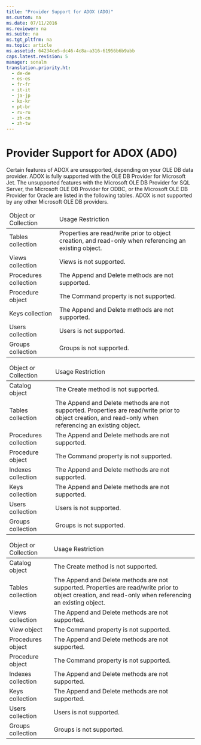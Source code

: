 ```yaml
---
title: "Provider Support for ADOX (ADO)"
ms.custom: na
ms.date: 07/11/2016
ms.reviewer: na
ms.suite: na
ms.tgt_pltfrm: na
ms.topic: article
ms.assetid: 64234ce5-dc46-4c8a-a316-61956b6b9abb
caps.latest.revision: 5
manager: sonalm
translation.priority.ht: 
  - de-de
  - es-es
  - fr-fr
  - it-it
  - ja-jp
  - ko-kr
  - pt-br
  - ru-ru
  - zh-cn
  - zh-tw
---
```

# Provider Support for ADOX (ADO)
<?xml version="1.0" encoding="utf-8"?>
<developerReferenceWithoutSyntaxDocument xmlns="http://ddue.schemas.microsoft.com/authoring/2003/5" xmlns:xlink="http://www.w3.org/1999/xlink" xmlns:xsi="http://www.w3.org/2001/XMLSchema-instance" xsi:schemaLocation="http://ddue.schemas.microsoft.com/authoring/2003/5 http://dduestorage.blob.core.windows.net/ddueschema/developer.xsd">
  <introduction>
    <para>Certain features of ADOX are unsupported, depending on your OLE DB data provider. ADOX is fully supported with the <legacyLink xlink:href="fd956da1-5203-40af-aa7e-fc13a6c6581f">OLE DB Provider for Microsoft Jet</legacyLink>. The unsupported features with the <legacyLink xlink:href="99bc40c4-9181-4ca1-a06f-9a1a914a0b7b">Microsoft OLE DB Provider for SQL Server</legacyLink>, the <legacyLink xlink:href="2dc0372d-e74d-4d0f-9c8c-04e5a168c148">Microsoft OLE DB Provider for ODBC</legacyLink>, or the <legacyLink xlink:href="44fae9dd-5585-4cd6-8bbd-3248a78931b4">Microsoft OLE DB Provider for Oracle</legacyLink> are listed in the following tables. ADOX is not supported by any other Microsoft OLE DB providers.</para>
  </introduction>
  <section>
    <title>Microsoft OLE DB Provider for SQL Server</title>
    <content>
      <table xmlns:caps="http://schemas.microsoft.com/build/caps/2013/11">
        <thead>
          <tr>
            <TD>
              <para>Object or Collection</para>
            </TD>
            <TD>
              <para>Usage Restriction</para>
            </TD>
          </tr>
        </thead>
        <tbody>
          <tr>
            <TD>
              <para>               <legacyBold>Tables</legacyBold> collection</para>
            </TD>
            <TD>
              <para>Properties are read/write prior to object creation, and read-only when referencing an existing object.</para>
            </TD>
          </tr>
          <tr>
            <TD>
              <para>               <legacyBold>Views</legacyBold> collection</para>
            </TD>
            <TD>
              <para>               <legacyBold>Views</legacyBold> is not supported.</para>
            </TD>
          </tr>
          <tr>
            <TD>
              <para>               <legacyBold>Procedures</legacyBold> collection</para>
            </TD>
            <TD>
              <para>The <legacyBold>Append</legacyBold> and <legacyBold>Delete</legacyBold> methods are not supported.</para>
            </TD>
          </tr>
          <tr>
            <TD>
              <para>               <legacyBold>Procedure</legacyBold> object</para>
            </TD>
            <TD>
              <para>The <legacyBold>Command</legacyBold> property is not supported.</para>
            </TD>
          </tr>
          <tr>
            <TD>
              <para>               <legacyBold>Keys</legacyBold> collection</para>
            </TD>
            <TD>
              <para>The <legacyBold>Append</legacyBold> and <legacyBold>Delete</legacyBold> methods are not supported.</para>
            </TD>
          </tr>
          <tr>
            <TD>
              <para>               <legacyBold>Users</legacyBold> collection</para>
            </TD>
            <TD>
              <para>               <legacyBold>Users</legacyBold> is not supported.</para>
            </TD>
          </tr>
          <tr>
            <TD>
              <para>               <legacyBold>Groups</legacyBold> collection</para>
            </TD>
            <TD>
              <para>               <legacyBold>Groups</legacyBold> is not supported.</para>
            </TD>
          </tr>
        </tbody>
      </table>
    </content>
  </section>
  <section>
    <title>Microsoft OLE DB Provider for ODBC</title>
    <content>
      <table xmlns:caps="http://schemas.microsoft.com/build/caps/2013/11">
        <thead>
          <tr>
            <TD>
              <para>Object or Collection</para>
            </TD>
            <TD>
              <para>Usage Restriction</para>
            </TD>
          </tr>
        </thead>
        <tbody>
          <tr>
            <TD>
              <para>               <legacyBold>Catalog</legacyBold> object</para>
            </TD>
            <TD>
              <para>The <legacyBold>Create</legacyBold> method is not supported.</para>
            </TD>
          </tr>
          <tr>
            <TD>
              <para>               <legacyBold>Tables</legacyBold> collection</para>
            </TD>
            <TD>
              <para>The <legacyBold>Append</legacyBold> and <legacyBold>Delete</legacyBold> methods are not supported. Properties are read/write prior to object creation, and read-only when referencing an existing object.</para>
            </TD>
          </tr>
          <tr>
            <TD>
              <para>               <legacyBold>Procedures</legacyBold> collection</para>
            </TD>
            <TD>
              <para>The <legacyBold>Append</legacyBold> and <legacyBold>Delete</legacyBold> methods are not supported.</para>
            </TD>
          </tr>
          <tr>
            <TD>
              <para>               <legacyBold>Procedure</legacyBold> object</para>
            </TD>
            <TD>
              <para>The <legacyBold>Command</legacyBold> property is not supported.</para>
            </TD>
          </tr>
          <tr>
            <TD>
              <para>               <legacyBold>Indexes</legacyBold> collection</para>
            </TD>
            <TD>
              <para>The <legacyBold>Append</legacyBold> and <legacyBold>Delete</legacyBold> methods are not supported.</para>
            </TD>
          </tr>
          <tr>
            <TD>
              <para>               <legacyBold>Keys</legacyBold> collection</para>
            </TD>
            <TD>
              <para>The <legacyBold>Append</legacyBold> and <legacyBold>Delete</legacyBold> methods are not supported.</para>
            </TD>
          </tr>
          <tr>
            <TD>
              <para>               <legacyBold>Users</legacyBold> collection</para>
            </TD>
            <TD>
              <para>               <legacyBold>Users</legacyBold> is not supported.</para>
            </TD>
          </tr>
          <tr>
            <TD>
              <para>               <legacyBold>Groups</legacyBold> collection</para>
            </TD>
            <TD>
              <para>               <legacyBold>Groups</legacyBold> is not supported.</para>
            </TD>
          </tr>
        </tbody>
      </table>
    </content>
  </section>
  <section>
    <title>Microsoft OLE DB Provider for Oracle</title>
    <content>
      <table xmlns:caps="http://schemas.microsoft.com/build/caps/2013/11">
        <thead>
          <tr>
            <TD>
              <para>Object or Collection</para>
            </TD>
            <TD>
              <para>Usage Restriction</para>
            </TD>
          </tr>
        </thead>
        <tbody>
          <tr>
            <TD>
              <para>               <legacyBold>Catalog</legacyBold> object</para>
            </TD>
            <TD>
              <para>The <legacyBold>Create</legacyBold> method is not supported.</para>
            </TD>
          </tr>
          <tr>
            <TD>
              <para>               <legacyBold>Tables</legacyBold> collection</para>
            </TD>
            <TD>
              <para>The <legacyBold>Append</legacyBold> and <legacyBold>Delete</legacyBold> methods are not supported. Properties are read/write prior to object creation, and read-only when referencing an existing object.</para>
            </TD>
          </tr>
          <tr>
            <TD>
              <para>               <legacyBold>Views</legacyBold> collection</para>
            </TD>
            <TD>
              <para>The <legacyBold>Append</legacyBold> and <legacyBold>Delete</legacyBold> methods are not supported.</para>
            </TD>
          </tr>
          <tr>
            <TD>
              <para>               <legacyBold>View</legacyBold> object</para>
            </TD>
            <TD>
              <para>The <legacyBold>Command</legacyBold> property is not supported.</para>
            </TD>
          </tr>
          <tr>
            <TD>
              <para>               <legacyBold>Procedures</legacyBold> object</para>
            </TD>
            <TD>
              <para>The <legacyBold>Append</legacyBold> and <legacyBold>Delete</legacyBold> methods are not supported.</para>
            </TD>
          </tr>
          <tr>
            <TD>
              <para>               <legacyBold>Procedure</legacyBold> object</para>
            </TD>
            <TD>
              <para>The <legacyBold>Command</legacyBold> property is not supported.</para>
            </TD>
          </tr>
          <tr>
            <TD>
              <para>               <legacyBold>Indexes</legacyBold> collection</para>
            </TD>
            <TD>
              <para>The <legacyBold>Append</legacyBold> and <legacyBold>Delete</legacyBold> methods are not supported.</para>
            </TD>
          </tr>
          <tr>
            <TD>
              <para>               <legacyBold>Keys</legacyBold> collection</para>
            </TD>
            <TD>
              <para>The <legacyBold>Append</legacyBold> and <legacyBold>Delete</legacyBold> methods are not supported.</para>
            </TD>
          </tr>
          <tr>
            <TD>
              <para>               <legacyBold>Users</legacyBold> collection</para>
            </TD>
            <TD>
              <para>               <legacyBold>Users</legacyBold> is not supported.</para>
            </TD>
          </tr>
          <tr>
            <TD>
              <para>               <legacyBold>Groups</legacyBold> collection</para>
            </TD>
            <TD>
              <para>               <legacyBold>Groups</legacyBold> is not supported.</para>
            </TD>
          </tr>
        </tbody>
      </table>
    </content>
  </section>
  <relatedTopics />
</developerReferenceWithoutSyntaxDocument>